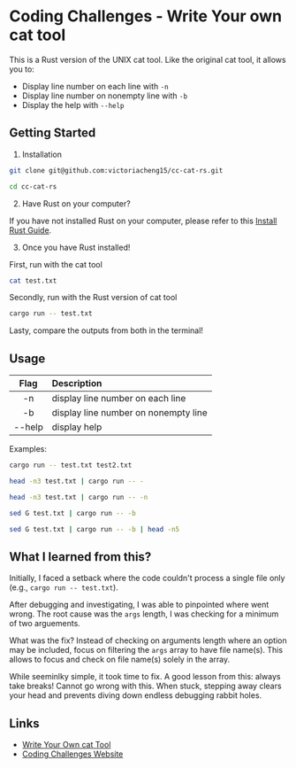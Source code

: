 # Coding Challenges - Write Your own cat tool

This is a Rust version of the UNIX cat tool. Like the original cat tool, it allows you to:

- Display line number on each line with `-n`
- Display line number on nonempty line with `-b`
- Display the help with `--help`

## Getting Started

1. Installation

```bash
git clone git@github.com:victoriacheng15/cc-cat-rs.git

cd cc-cat-rs
```

2. Have Rust on your computer?

If you have not installed Rust on your computer, please refer to this [Install Rust Guide](https://www.rust-lang.org/tools/install).

3. Once you have Rust installed!

First, run with the cat tool
```bash
cat test.txt
```
Secondly, run with the Rust version of cat tool
```bash
cargo run -- test.txt
```
Lasty, compare the outputs from both in the terminal!

## Usage

|  Flag  | Description                          |
| :----: | :----------------------------------- |
|   -n   | display line number on each line     |
|   -b   | display line number on nonempty line |
| --help | display help                         |

Examples:

```bash
cargo run -- test.txt test2.txt

head -n3 test.txt | cargo run -- -

head -n3 test.txt | cargo run -- -n

sed G test.txt | cargo run -- -b

sed G test.txt | cargo run -- -b | head -n5
```

## What I learned from this?

Initially, I faced a setback where the code couldn't process a single file only (e.g., `cargo run -- test.txt`).

After debugging and investigating, I was able to pinpointed where went wrong. The root cause was the `args` length, I was checking for a minimum of two arguements.

What was the fix? Instead of checking on arguments length where an option may be included, focus on filtering the `args` array to have file name(s). This allows to focus and check on file name(s) solely in the array.

While seeminlky simple, it took time to fix. A good lesson from this: always take breaks! Cannot go wrong with this. When stuck, stepping away clears your head and prevents diving down endless debugging rabbit holes.

## Links

- [Write Your Own cat Tool](https://codingchallenges.fyi/challenges/challenge-cat)
- [Coding Challenges Website](https://codingchallenges.fyi)